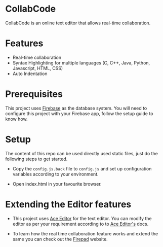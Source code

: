 # CollabCode

CollabCode is an online text editor that allows real-time collaboration. 

# Features

- Real-time collaboration
- Syntax Highlighting for multiple languages (C, C++, Java, Python, Javascript, HTML, CSS)
- Auto Indentation

# Prerequisites

This project uses [Firebase](http://firebase.com/) as the database system. You will need to configure this project with your Firebase app, follow the setup guide to know how.

# Setup

The content of this repo can be used directly used static files, just do the following steps to get started.

- Copy the `config.js.back` file to `config.js` and set up configuration variables according to your environment.

- Open index.html in your favourite browser. 

# Extending the Editor features

- This project uses [Ace Editor](https://ace.c9.io/) for the text editor. You can modify the editor as per your requirement according to to [Ace Editor's](https://ace.c9.io/) docs.

- To learn how the real time collaboration feature works and extend the same you can check out the [Firepad](https://firepad.io/) website. 

